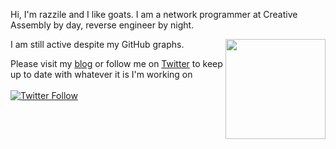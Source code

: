 
<p align="left">
Hi, I'm razzile and I like goats. I am a network programmer at Creative Assembly by day, reverse engineer by night. 
 </p>
 <p>
  <img align="right" src="https://satorify.org/goatOfTheDay" height=160px></img>
  </p>
<p>
I am still active despite my GitHub graphs.
</p>
<p align="left">
   Please visit my <a href="https://satorify.org/blog">blog</a> or follow me on <a href="https://twitter.com/Razzilient">Twitter</a> to keep up to date with whatever it is I'm working on
 </br>
 </br>
 <a href="https://twitter.com/Razzilient"><img alt="Twitter Follow" src="https://img.shields.io/twitter/follow/Razzilient?style=for-the-badge&color=09f&labelColor=black&logo=twitter&label=@Razzilient"></a>

</p>
